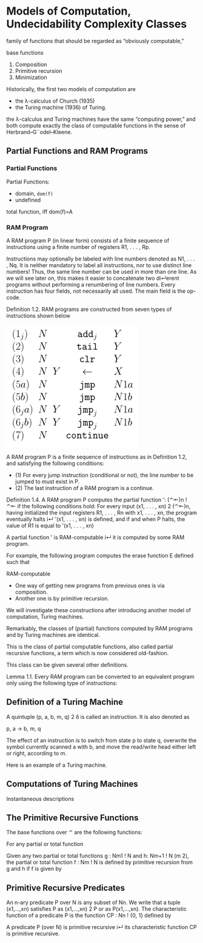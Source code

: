 # Models of Computation, Undecidability Complexity Classes

family of functions that should be regarded as “obviously computable,”

base functions

1. Composition
2. Primitive recursion
3. Minimization

Historically, the first two models of computation are 

- the λ-calculus of Church (1935) 
- the Turing machine (1936) of Turing.

the λ-calculus and Turing machines have the same “computing power,” and both compute exactly the class of computable functions in the sense of Herbrand–G¨odel–Kleene.

## Partial Functions and RAM Programs

### Partial Functions

Partial Functions: 

- domain, `dom(f)`
- undefined

total function, iff dom(f)=A

### RAM Program

A RAM program P (in linear form) consists of a finite sequence of instructions using a finite number of registers R1, . . . , Rp.

Instructions may optionally be labeled with line numbers
denoted as N1, . . . , Nq.
It is neither mandatory to label all instructions, nor to
use distinct line numbers!
Thus, the same line number can be used in more than
one line. As we will see later on, this makes it easier to
concatenate two di↵erent programs without performing a
renumbering of line numbers.
Every instruction has four fields, not necessarily all used.
The main field is the op-code.

Definition 1.2. RAM programs are constructed from seven types of instructions shown below

![image-20250410102623414](https://raw.githubusercontent.com/davidliuk/images/master/blogimage-20250410102623414.png)

A RAM program P is a finite sequence of instructions as in Definition 1.2, and satisfying the following conditions:

- (1) For every jump instruction (conditional or not), the
  line number to be jumped to must exist in P.
- (2) The last instruction of a RAM program is a continue.

Definition 1.4. A RAM program P computes the partial function ': (⌃⇤)n ! ⌃⇤ if the following conditions hold: For every input (x1, . . . , xn) 2 (⌃⇤)n, having initialized the input registers R1, . . . , Rn with x1, . . . , xn, the program eventually halts i↵ '(x1, . . . , xn) is defined, and if and when P halts, the value of R1 is equal to '(x1, . . . , xn)

A partial function ' is RAM-computable i↵ it is computed by some RAM program.

For example, the following program computes the erase function E defined such that

RAM-computable

- One way of getting new programs from previous ones is via composition. 
- Another one is by primitive recursion.

We will investigate these constructions after introducing another model of computation, Turing machines.

Remarkably, the classes of (partial) functions computed by RAM programs and by Turing machines are identical. 

This is the class of partial computable functions, also called partial recursive functions, a term which is now considered old-fashion.

This class can be given several other definitions.

Lemma 1.1. Every RAM program can be converted to an equivalent program only using the following type of instructions:

## Definition of a Turing Machine

A quintuple (p, a, b, m, q) 2 δ is called an instruction. It is also denoted as

p, a -> b, m, q

The effect of an instruction is to switch from state p to state q, overwrite the symbol currently scanned a with b, and move the read/write head either left or right, according to m.

Here is an example of a Turing machine.

## Computations of Turing Machines

Instantaneous descriptions

## The Primitive Recursive Functions

The base functions over ⌃ are the following functions:

 For any partial or total function

Given any two partial or total functions g : Nm1 ! N and h: Nm+1 ! N (m  2), the partial or total function f : Nm ! N is defined by primitive recursion from g and h if f is given by

## Primitive Recursive Predicates

An n-ary predicate P over N is any subset of Nn. We write that a tuple (x1,...,xn) satisfies P as (x1,...,xn) 2 P or as P(x1,...,xn). The characteristic function of a predicate P is the function CP : Nn ! {0, 1} defined by

A predicate P (over N) is primitive recursive i↵ its characteristic function CP is primitive recursive.